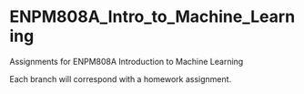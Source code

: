# ENPM808A_Intro_to_Machine_Learning
Assignments for ENPM808A Introduction to Machine Learning

Each branch will correspond with a homework assignment.